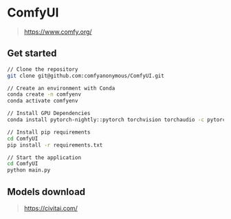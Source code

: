 #  ComfyUI

> https://www.comfy.org/

## Get started

```bash
// Clone the repository
git clone git@github.com:comfyanonymous/ComfyUI.git

// Create an environment with Conda
conda create -n comfyenv
conda activate comfyenv

// Install GPU Dependencies
conda install pytorch-nightly::pytorch torchvision torchaudio -c pytorch-nightly

// Install pip requirements
cd ComfyUI
pip install -r requirements.txt

// Start the application
cd ComfyUI
python main.py
```

## Models download

> https://civitai.com/
